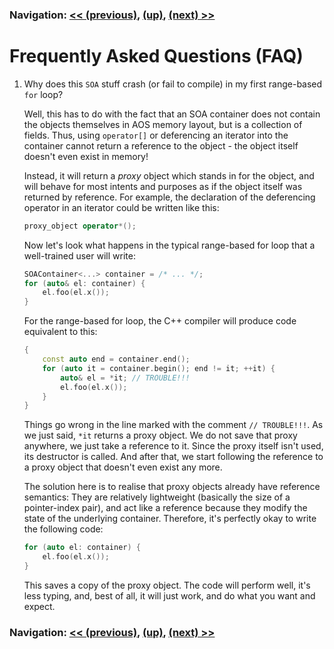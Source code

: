 ### Navigation: [<< (previous)](future-3.md), [(up)](tutorial.md), [(next) >>](tutorial.md)

# Frequently Asked Questions (FAQ)

1. Why does this ```SOA``` stuff crash (or fail to compile) in my first
   range-based ```for``` loop?

   Well, this has to do with the fact that an SOA container does not contain
   the objects themselves in AOS memory layout, but is a collection of
   fields. Thus, using ```operator[]``` or deferencing an iterator into the
   container cannot return a reference to the object - the object itself
   doesn't even exist in memory!

   Instead, it will return a *proxy* object which stands in for the object,
   and will behave for most intents and purposes as if the object itself
   was returned by reference. For example, the declaration of the
   deferencing operator in an iterator could be written like this:

   ```C++
   proxy_object operator*();
   ```

   Now let's look what happens in the typical range-based for loop that a
   well-trained user will write:

   ```C++
   SOAContainer<...> container = /* ... */;
   for (auto& el: container) {
       el.foo(el.x());
   }
   ```

   For the range-based for loop, the C++ compiler will produce code
   equivalent to this:

   ```C++
   {
       const auto end = container.end();
       for (auto it = container.begin(); end != it; ++it) {
           auto& el = *it; // TROUBLE!!!
           el.foo(el.x());
       }
   }
   ```

   Things go wrong in the line marked with the comment ```// TROUBLE!!!```.
   As we just said, ```*it``` returns a proxy object. We do not save that
   proxy anywhere, we just take a reference to it. Since the proxy itself
   isn't used, its destructor is called. And after that, we start following
   the reference to a proxy object that doesn't even exist any more.

   The solution here is to realise that proxy objects already have reference
   semantics: They are relatively lightweight (basically the size of a
   pointer-index pair), and act like a reference because they modify the
   state of the underlying container. Therefore, it's perfectly okay to
   write the following code:

   ```C++
   for (auto el: container) {
       el.foo(el.x());
   }
   ```

   This saves a copy of the proxy object. The code will perform well, it's
   less typing, and, best of all, it will just work, and do what you want
   and expect.

### Navigation: [<< (previous)](future-3.md), [(up)](tutorial.md), [(next) >>](tutorial.md)